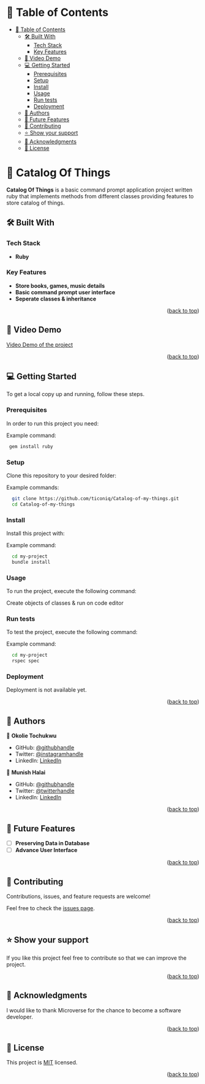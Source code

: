 # 📗 Table of Contents

- [📗 Table of Contents](#-table-of-contents)
  - [🛠 Built With ](#-built-with-)
    - [Tech Stack ](#tech-stack-)
    - [Key Features ](#key-features-)
  - [🚀 Video Demo ](#-live-demo-)
  - [💻 Getting Started ](#-getting-started-)
    - [Prerequisites](#prerequisites)
    - [Setup](#setup)
    - [Install](#install)
    - [Usage](#usage)
    - [Run tests](#run-tests)
    - [Deployment](#deployment)
  - [👥 Authors ](#-authors-)
  - [🔭 Future Features ](#-future-features-)
  - [🤝 Contributing ](#-contributing-)
  - [⭐️ Show your support ](#️-show-your-support-)
  - [🙏 Acknowledgments ](#-acknowledgments-)
  - [📝 License ](#-license-)

# 📖 Catalog Of Things <a name="about-project"></a>

**Catalog Of Things** is a basic command prompt application project written ruby that implements methods from different classes providing features to store catalog of things.

## 🛠 Built With <a name="built-with"></a>

### Tech Stack <a name="tech-stack"></a>

- **Ruby**

### Key Features <a name="key-features"></a>

- **Store books, games, music details**
- **Basic command prompt user interface**
- **Seperate classes & inheritance**

<p align="right">(<a href="#readme-top">back to top</a>)</p>

## 🚀 Video Demo <a name="live-demo"></a>

[Video Demo of the project](https://drive.google.com/file/d/1FxafadxEdUAr-_AdFWsx8liFWFag8WLk/view?usp=sharing)

<p align="right">(<a href="#readme-top">back to top</a>)</p>

## 💻 Getting Started <a name="getting-started"></a>

To get a local copy up and running, follow these steps.

### Prerequisites

In order to run this project you need:

Example command:

```sh
 gem install ruby
```

### Setup

Clone this repository to your desired folder:

Example commands:

```sh
  git clone https://github.com/ticoniq/Catalog-of-my-things.git
  cd Catalog-of-my-things
```

### Install

Install this project with:

Example command:

```sh
  cd my-project
  bundle install
```

### Usage

To run the project, execute the following command:

Create objects of classes & run on code editor

### Run tests

To test the project, execute the following command:

Example command:

```sh
  cd my-project
  rspec spec
```

### Deployment

Deployment is not available yet.

<p align="right">(<a href="#readme-top">back to top</a>)</p>

## 👥 Authors <a name="authors"></a>

👤 **Okolie Tochukwu**

- GitHub: [@githubhandle](https://github.com/ticoniq)
- Twitter: [@instagramhandle](https://www.instagram.com/ticoniq_)
- LinkedIn: [LinkedIn](https://linkedin.com/in/ticoniq)

👤 **Munish Halai**

- GitHub: [@githubhandle](https://github.com/hmunish)
- Twitter: [@twitterhandle](https://twitter.com/hmunish5)
- LinkedIn: [LinkedIn](https://linkedin.com/in/munish-halai)

<p align="right">(<a href="#readme-top">back to top</a>)</p>

## 🔭 Future Features <a name="future-features"></a>

- [ ] **Preserving Data in Database**
- [ ] **Advance User Interface**

<p align="right">(<a href="#readme-top">back to top</a>)</p>

## 🤝 Contributing <a name="contributing"></a>

Contributions, issues, and feature requests are welcome!

Feel free to check the [issues page](https://github.com/ticoniq/Catalog-of-my-things/issues).

<p align="right">(<a href="#readme-top">back to top</a>)</p>

## ⭐️ Show your support <a name="support"></a>

If you like this project feel free to contribute so that we can improve the project.

<p align="right">(<a href="#readme-top">back to top</a>)</p>

## 🙏 Acknowledgments <a name="acknowledgements"></a>

I would like to thank Microverse for the chance to become a software developer.

<p align="right">(<a href="#readme-top">back to top</a>)</p>

## 📝 License <a name="license"></a>

This project is [MIT](./LICENSE) licensed.

<p align="right">(<a href="#readme-top">back to top</a>)</p>
